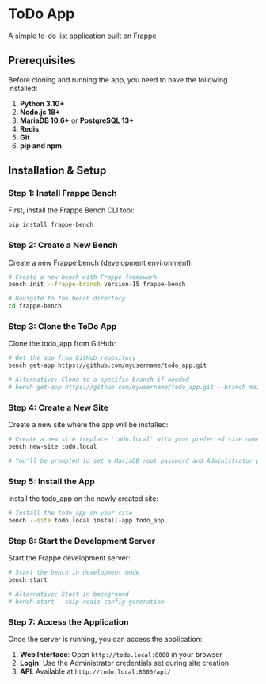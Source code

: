 # ToDo App

A simple to-do list application built on Frappe

## Prerequisites

Before cloning and running the app, you need to have the following installed:

1. **Python 3.10+**
2. **Node.js 18+** 
3. **MariaDB 10.6+** or **PostgreSQL 13+**
4. **Redis**
5. **Git**
6. **pip and npm**

## Installation & Setup

### Step 1: Install Frappe Bench

First, install the Frappe Bench CLI tool:

```bash
pip install frappe-bench
```

### Step 2: Create a New Bench

Create a new Frappe bench (development environment):

```bash
# Create a new bench with Frappe framework
bench init --frappe-branch version-15 frappe-bench

# Navigate to the bench directory
cd frappe-bench
```

### Step 3: Clone the ToDo App

Clone the todo_app from GitHub:

```bash
# Get the app from GitHub repository
bench get-app https://github.com/myusername/todo_app.git

# Alternative: Clone to a specific branch if needed
# bench get-app https://github.com/myusername/todo_app.git --branch main
```

### Step 4: Create a New Site

Create a new site where the app will be installed:

```bash
# Create a new site (replace 'todo.local' with your preferred site name)
bench new-site todo.local

# You'll be prompted to set a MariaDB root password and Administrator password
```

### Step 5: Install the App

Install the todo_app on the newly created site:

```bash
# Install the todo_app on your site
bench --site todo.local install-app todo_app
```

### Step 6: Start the Development Server

Start the Frappe development server:

```bash
# Start the bench in development mode
bench start

# Alternative: Start in background
# bench start --skip-redis-config-generation
```

### Step 7: Access the Application

Once the server is running, you can access the application:

1. **Web Interface**: Open `http://todo.local:8000` in your browser
2. **Login**: Use the Administrator credentials set during site creation
3. **API**: Available at `http://todo.local:8000/api/`
